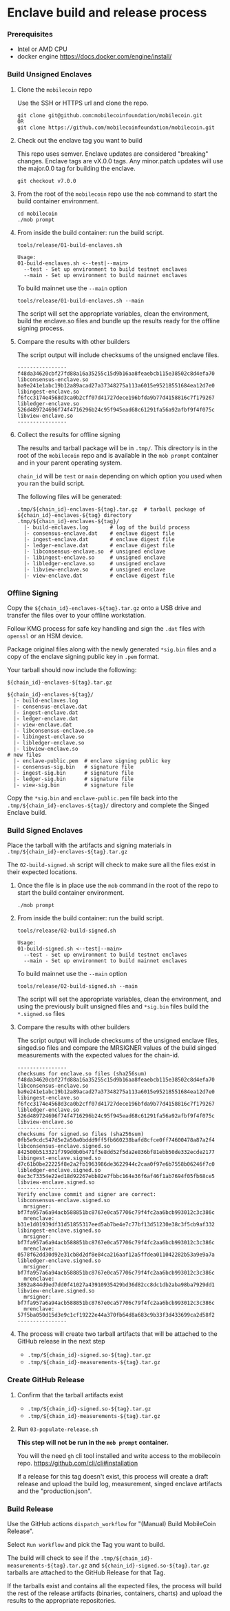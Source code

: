 # Enclave build and release process

### Prerequisites

- Intel or AMD CPU
- docker engine https://docs.docker.com/engine/install/

### Build Unsigned Enclaves

1. Clone the `mobilecoin` repo

    Use the SSH or HTTPS url and clone the repo.

    ```
    git clone git@github.com:mobilecoinfoundation/mobilecoin.git
    OR
    git clone https://github.com/mobilecoinfoundation/mobilecoin.git
    ```

1. Check out the enclave tag you want to build

    This repo uses semver. Enclave updates are considered "breaking" changes. Enclave tags are vX.0.0 tags.  Any minor.patch updates will use the major.0.0 tag for building the enclave.

    ```
    git checkout v7.0.0
    ```

1. From the root of the `mobilecoin` repo use the `mob` command to start the build container environment.

    ```
    cd mobilecoin
    ./mob prompt
    ```

1. From inside the build container: run the build script.

    ```
    tools/release/01-build-enclaves.sh

    Usage:
    01-build-enclaves.sh <--test|--main>
      --test - Set up environment to build testnet enclaves
      --main - Set up environment to build mainnet enclaves
    ```

    To build mainnet use the `--main` option

    ```
    tools/release/01-build-enclaves.sh --main
    ```

    The script will set the appropriate variables, clean the environment, build the enclave.so files and bundle up the results ready for the offline signing process.

1. Compare the results with other builders

    The script output will include checksums of the unsigned enclave files.

    ```
    ----------------
    f48da34620cbf27fd88a16a35255c15d9b16aa8feaebcb115e38502c8d4efa70  libconsensus-enclave.so
    ba9e241e1abc19b12a89acad27a37348275a113a6015e95218551684ea12d7e0  libingest-enclave.so
    f6fcc3174e4568d3ca0b2cff07d41727dece196bfda9b77d4158816c7f179267  libledger-enclave.so
    526d489724696f74f4716296b24c95f945ead68c61291fa56a92afbf9f4f075c  libview-enclave.so
    ----------------
    ```

1. Collect the results for offline signing

    The results and tarball package will be in `.tmp/`. This directory is in the root of the `mobilecoin` repo and is available in the `mob prompt` container and in your parent operating system.

    `chain_id` will be `test` or `main` depending on which option you used when you ran the build script.

    The following files will be generated:

    ```
    .tmp/${chain_id}-enclaves-${tag}.tar.gz  # tarball package of ${chain_id}-enclaves-${tag} directory
    .tmp/${chain_id}-enclaves-${tag}/
      |- build-enclaves.log       # log of the build process
      |- consensus-enclave.dat    # enclave digest file
      |- ingest-enclave.dat       # enclave digest file
      |- ledger-enclave.dat       # enclave digest file
      |- libconsensus-enclave.so  # unsigned enclave
      |- libingest-enclave.so     # unsigned enclave
      |- libledger-enclave.so     # unsigned enclave
      |- libview-enclave.so       # unsigned enclave
      |- view-enclave.dat         # enclave digest file
    ```

### Offline Signing

Copy the `${chain_id}-enclaves-${tag}.tar.gz` onto a USB drive and transfer the files over to your offline workstation.

Follow KMG process for safe key handling and sign the `.dat` files with `openssl` or an HSM device.

Package original files along with the newly generated `*sig.bin` files and a copy of the enclave signing public key in `.pem` format.

Your tarball should now include the following:

`${chain_id}-enclaves-${tag}.tar.gz`
```
${chain_id}-enclaves-${tag}/
  |- build-enclaves.log
  |- consensus-enclave.dat
  |- ingest-enclave.dat
  |- ledger-enclave.dat
  |- view-enclave.dat
  |- libconsensus-enclave.so
  |- libingest-enclave.so
  |- libledger-enclave.so
  |- libview-enclave.so
# new files
  |- enclave-public.pem  # enclave signing public key
  |- consensus-sig.bin   # signature file
  |- ingest-sig.bin      # signature file
  |- ledger-sig.bin      # signature file
  |- view-sig.bin        # signature file
```

Copy the `*sig.bin` and `enclave-public.pem` file back into the `.tmp/${chain_id}-enclaves-${tag}/` directory and complete the Singed Enclave build.

### Build Signed Enclaves

Place the tarball with the artifacts and signing materials in `.tmp/${chain_id}-enclaves-${tag}.tar.gz`


The `02-build-signed.sh` script will check to make sure all the files exist in their expected locations.


1. Once the file is in place use the `mob` command in the root of the repo to start the build container environment.

    ```
    ./mob prompt
    ```

1. From inside the build container: run the build script.

    ```
    tools/release/02-build-signed.sh

    Usage:
    01-build-signed.sh <--test|--main>
      --test - Set up environment to build testnet enclaves
      --main - Set up environment to build mainnet enclaves
    ```

    To build mainnet use the `--main` option

    ```
    tools/release/02-build-signed.sh --main
    ```

    The script will set the appropriate variables, clean the environment, and using the previously built unsigned files and `*sig.bin` files build the `*.signed.so` files


1. Compare the results with other builders

    The script output will include checksums of the unsigned enclave files, singed.so files and compare the MRSIGNER values of the build singed measurements with the expected values for the chain-id.

    ```
    ----------------
    checksums for enclave.so files (sha256sum)
    f48da34620cbf27fd88a16a35255c15d9b16aa8feaebcb115e38502c8d4efa70  libconsensus-enclave.so
    ba9e241e1abc19b12a89acad27a37348275a113a6015e95218551684ea12d7e0  libingest-enclave.so
    f6fcc3174e4568d3ca0b2cff07d41727dece196bfda9b77d4158816c7f179267  libledger-enclave.so
    526d489724696f74f4716296b24c95f945ead68c61291fa56a92afbf9f4f075c  libview-enclave.so
    ----------------
    checksums for signed.so files (sha256sum)
    0fb5e9cdc547d5e2a50a0bddd9ff5fb660238bafd8cfce0ff74600478a87a2f4  libconsensus-enclave.signed.so
    842500b513321f799d0b0b471f3e8dd52f5da2e836bf81ebb50de332ecde2177  libingest-enclave.signed.so
    d7c61b0be22225f8e2a2fb1963986de3622944c2caa0f97e6b7558b06246f7c0  libledger-enclave.signed.so
    0ac3c73354e22ed18d92267ebb82e7fbbc164e36f6af46f1ab7694f05fb68ce5  libview-enclave.signed.so
    ----------------
    Verify enclave commit and signer are correct:
    libconsensus-enclave.signed.so
      mrsigner:  bf7fa957a6a94acb588851bc8767e0ca57706c79f4fc2aa6bcb993012c3c386c
      mrenclave: b31e1d01939df31d51855317eed5ab7be4e7c77bf13d51230e38c3f5cb9af332
    libingest-enclave.signed.so
      mrsigner:  bf7fa957a6a94acb588851bc8767e0ca57706c79f4fc2aa6bcb993012c3c386c
      mrenclave: 0578f62dd30d92e31cb8d2df8e84ca216aaf12a5ffdea011042282b53a9e9a7a
    libledger-enclave.signed.so
      mrsigner:  bf7fa957a6a94acb588851bc8767e0ca57706c79f4fc2aa6bcb993012c3c386c
      mrenclave: 3892a844d9ed7dd0f41027a43910935429bd36d82cc8dc1db2aba98ba7929dd1
    libview-enclave.signed.so
      mrsigner:  bf7fa957a6a94acb588851bc8767e0ca57706c79f4fc2aa6bcb993012c3c386c
      mrenclave: 57f5ba050d15d3e9c1cf19222e44a370fb64d8a683c9b33f3d433699ca2d58f2
    ----------------
    ```

1. The process will create two tarball artifacts that will be attached to the GitHub release in the next step
    - `.tmp/${chain_id}-signed.so-${tag}.tar.gz`
    - `.tmp/${chain_id}-measurements-${tag}.tar.gz`

### Create GitHub Release

1. Confirm that the tarball artifacts exist
    - `.tmp/${chain_id}-signed.so-${tag}.tar.gz`
    - `.tmp/${chain_id}-measurements-${tag}.tar.gz`

1. Run `03-populate-release.sh`

    **This step will not be run in the `mob prompt` container.**

    You will the need `gh` cli tool installed and write access to the mobilecoin repo. https://github.com/cli/cli#installation

    If a release for this tag doesn't exist, this process will create a draft release and upload the build log, measurement, singed enclave artifacts and the "production.json".

### Build Release

Use the GitHub actions `dispatch_workflow` for "(Manual) Build MobileCoin Release".

Select `Run workflow` and pick the Tag you want to build.

The build will check to see if the `.tmp/${chain_id}-measurements-${tag}.tar.gz` and `${chain_id}-signed.so-${tag}.tar.gz` tarballs are attached to the GitHub Release for that Tag.

If the tarballs exist and contains all the expected files, the process will build the rest of the release artifacts (binaries, containers, charts) and upload the results to the appropriate repositories.

